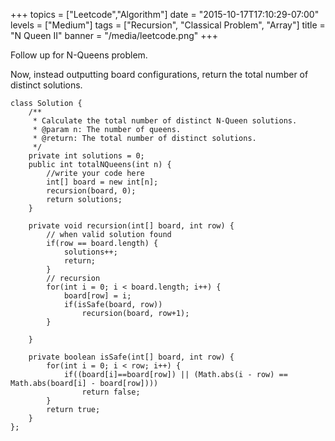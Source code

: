 +++
topics = ["Leetcode","Algorithm"]
date = "2015-10-17T17:10:29-07:00"
levels = ["Medium"]
tags = ["Recursion", "Classical Problem", "Array"]
title = "N Queen II"
banner = "/media/leetcode.png"
+++

Follow up for N-Queens problem.

Now, instead outputting board configurations, return the total number of distinct solutions.
<!--more-->



```
class Solution {
    /**
     * Calculate the total number of distinct N-Queen solutions.
     * @param n: The number of queens.
     * @return: The total number of distinct solutions.
     */
    private int solutions = 0;
    public int totalNQueens(int n) {
        //write your code here
        int[] board = new int[n]; 
        recursion(board, 0);
        return solutions;
    }
    
    private void recursion(int[] board, int row) {
        // when valid solution found
        if(row == board.length) {
            solutions++;
            return;
        }
        // recursion
        for(int i = 0; i < board.length; i++) {
            board[row] = i;
            if(isSafe(board, row))
                recursion(board, row+1);
        }
            
    }
    
    private boolean isSafe(int[] board, int row) {
        for(int i = 0; i < row; i++) {
            if((board[i]==board[row]) || (Math.abs(i - row) == Math.abs(board[i] - board[row])))
                return false;
        }
        return true;
    }
};
```